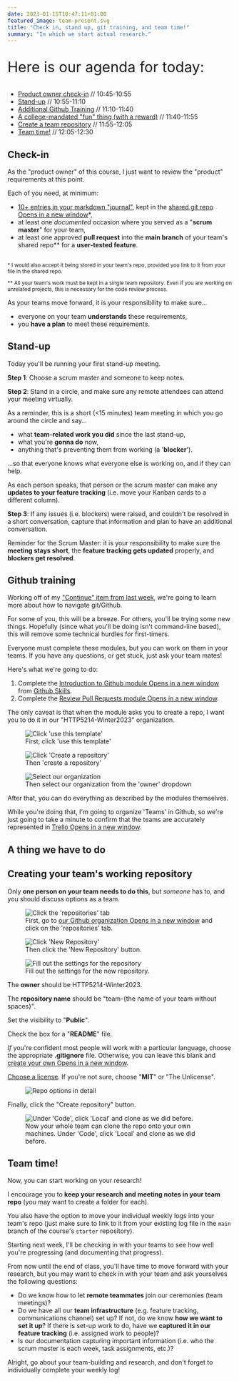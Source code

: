 ```yaml
---
date: 2023-01-15T10:47:11+01:00
featured_image: team-present.svg
title: "Check in, stand up, git training, and team time!"
summary: "In which we start actual research."
---
```

<div class="body-spacer--small"></div>
<section class="col">
    <p style="font-size:2rem">Here is our agenda for today:</p>
</section>
<section class="col">
<nav>
    <ul class="toc col">
        <li><a href="#checkin">Product owner check-in</a> // 10:45-10:55</li>
        <li><a href="#standup">Stand-up</a> // 10:55-11:10</li>
        <li><a href="#github-training">Additional Github Training</a> // 11:10-11:40</li>
        <li><a href="#survey">A college-mandated "fun" thing (with a reward)</a> // 11:40-11:55</li>
        <li><a href="#create-repo">Create a team repository</a> // 11:55-12:05</li>
        <li><a href="#teamTime">Team time!</a> // 12:05-12:30</li>
    </ul>
</nav>
</section>
<div class="body-spacer--small"></div>
<section class="col" id="checkin">
    <h2>Check-in</h2>
    <p>As the "product owner" of this course, I just want to review the "product" requirements at this point.</p>
</section>
<section class="col">
    <p>Each of you need, at minimum:</p>
    <ul>
        <li><a href="/posts/introduction#firstCriterion">10+ entries in your markdown "journal"</a>, kept in the <a href="https://github.com/HTTP5214-Winter2023/starter" target="_blank" rel="noopener noreferrer">shared git repo<span class="show-for-sr"> Opens in a new window</span></a>*,</li>
        <li>at least one <em>documented</em> occasion where you served as a "<strong>scrum master</strong>" for your team,</li>
        <li>at least one approved <strong>pull request</strong> into the <strong>main branch</strong> of your team's shared repo** for a <strong>user-tested feature</strong>.</li>
    </ul>
    <div><small style="line-height:1.2;display: inline-block;margin-bottom: 1em;margin-top:1rem;">* I would also accept it being stored in your team's repo, provided you link to it from your file in the shared repo.</small></div>
    <div><small style="line-height:1.2;display: inline-block;">** All your team's work must be kept in a single team repository. Even if you are working on unrelated projects, this is necessary for the code review process.</small></div>
</section>
<section class="col">
    <p>As your teams move forward, it is your responsibility to make sure&hellip;</p>
</section>
<section class="col">
    <ul>
        <li>everyone on your team <strong>understands</strong> these requirements,</li>
        <li>you <strong>have a plan</strong> to meet these requirements.</li>
    </ul>
</section>
<section class="col" id="standup">
    <h2>Stand-up</h2>
    <p>Today you'll be running your first stand-up meeting.</p>
</section>
<section class="col">
    <p><strong>Step 1</strong>: Choose a scrum master and someone to keep notes.</p>
</section>
<section class="col">
    <p><strong>Step 2</strong>: Stand in a circle, and make sure any remote attendees can attend your meeting virtually.</p>
</section>
<section class="col">
    <p>As a reminder, this is a short (<15 minutes) team meeting in which you go around the circle and say&hellip;</p>
    <ul>
        <li>what <strong>team-related work you did</strong> since the last stand-up,</li>
        <li>what you're <strong>gonna do</strong> now,</li>
        <li>anything that's preventing them from working (a '<strong>blocker</strong>').</li>
    </ul>
    <p>&hellip;so that everyone knows what everyone else is working on, and if they can help.</p>
</section>
<section class="col">
    <p>As each person speaks, that person or the scrum master can make any <strong>updates to your feature tracking</strong> (i.e. move your Kanban cards to a different column).</p>
</section>
<section class="col">
    <p><strong>Step 3</strong>: If any issues (i.e. blockers) were raised, and couldn't be resolved in a short conversation, capture that information and plan to have an additional conversation.</p>
</section>
<section class="col">
    <p>Reminder for the Scrum Master: it is your responsibility to make sure the <strong>meeting stays short</strong>, the <strong>feature tracking gets updated</strong> properly, and <strong>blockers get resolved</strong>.</p>
</section>
<section class="col" id="github-training">
    <h2>Github training</h2>
    <p>Working off of my <a href="/posts/generate-curate/">"Continue" item from last week</a>, we're going to learn more about how to navigate git/Github.</p>
    <p>For some of you, this will be a breeze. For others, you'll be trying some new things. Hopefully (since what you'll be doing isn't command-line based), this will remove some technical hurdles for first-timers.</p>
</section>
<section class="col">
    <p>Everyone must complete these modules, but you can work on them in your teams. If you have any questions, or get stuck, just ask your team mates!</p>
</section>
<section class="col">
    <p>Here's what we're going to do:</p>
    <ol>
        <li>Complete the <a href="https://github.com/skills/introduction-to-github" target="_blank" rel="noopener noreferrer">Introduction to Github module<span class="show-for-sr"> Opens in a new window</span></a> from <a href="https://github.com/skills" target="_blank" rel="noopener noreferrer">Github Skills</a>.</li>
        <li>Complete the <a href="https://github.com/skills/review-pull-requests" target="_blank" rel="noopener noreferrer">Review Pull Requests module<span class="show-for-sr"> Opens in a new window</span></a>.</li>
    </ol>
</section>
<section class="col">
    <p>The only caveat is that when the module asks you to create a repo, I want you to do it in our "HTTP5214-Winter2023" organization.</p>
    <figure>
        <img src="/images/template.png" alt="Click 'use this template'">
        <figcaption>First, click 'use this template'</figcaption>
    </figure>
</section>
<section class="col">
    <figure>
        <img src="/images/create-repo.png" alt="Click 'Create a repository'">
        <figcaption>Then 'create a repository'</figcaption>
    </figure>
</section>
<section class="col">
    <figure>
        <img src="/images/org.png" alt="Select our organization">
        <figcaption>Then select our organization from the 'owner' dropdown</figcaption>
    </figure>
</section>
<section class="col">
    <p>After that, you can do everything as described by the modules themselves.</p>
    <p>While you're doing that, I'm going to organize 'Teams' in Github, so we're just going to take a minute to confirm that the teams are accurately represented in <a href="https://trello.com/b/LmkZMSIg/teams" target="_blank" rel="noopener noreferrer">Trello<span class="show-for-sr"> Opens in a new window</span></a>.</p>
</section>
<section class="col" id="survey">
    <h2>A thing we have to do</h2>
</section>
<section class="col" id="create-repo">
    <h2>Creating your team's working repository</h2>
</section>
<section class="col">
    <p>Only <strong>one person on your team needs to do this</strong>, but <em>someone</em> has to, and you should discuss options as a team.</p>
</section>
<section class="col">
    <figure>
        <img src="/images/repositories.png" alt="Click the 'repositories' tab">
        <figcaption>First, go to <a href="https://github.com/orgs/HTTP5214-Winter2023" target="_blank" rel="noopener noreferrer">our Github organization<span class="show-for-sr"> Opens in a new window</span></a> and click on the 'repositories' tab.</figcaption>
    </figure>
</section>
<section class="col">
    <figure>
        <img src="/images/new-repo.png" alt="Click 'New Repository'">
        <figcaption>Then click the 'New Repository' button.</figcaption>
    </figure>
</section>
<section class="col">
    <figure>
        <img src="/images/repo-info.png" alt="Fill out the settings for the repository">
        <figcaption>Fill out the settings for the new repository.</figcaption>
    </figure>
</section>
<section class="col">
    <p>The <strong>owner</strong> should be HTTP5214-Winter2023.</p>
    <p>The <strong>repository name</strong> should be "team-{the name of your team without spaces}".</p>
    <p>Set the visibility to "<strong>Public</strong>".</p>
    <p>Check the box for a "<strong>README</strong>" file.</p>
    <p><em>If</em> you're confident most people will work with a particular language, choose the appropriate <strong>.gitignore</strong> file. Otherwise, you can leave this blank and <a href="https://git-scm.com/book/en/v2/Git-Basics-Recording-Changes-to-the-Repository#_ignoring" target="_blank" rel="noopener noreferrer">create your own<span class="show-for-sr"> Opens in a new window</span></a>.</p>
    <p><a href="https://opensource.guide/legal/#which-open-source-license-is-appropriate-for-my-project">Choose a license</a>. If you're not sure, choose "<strong>MIT</strong>" or "The Unlicense".</p>
</section>
<section class="col">
    <figure>
        <img src="/images/repo-info-detail.png" alt="Repo options in detail">
    </figure>
</section>
<section class="col">
    <p>Finally, click the "Create repository" button.</p>
    <figure>
        <img src="/images/repo-team-clone.png" alt="Under 'Code', click 'Local' and clone as we did before.">
        <figcaption>Now your whole team can clone the repo onto your own machines. Under 'Code', click 'Local' and clone as we did before.</figcaption>
    </figure>
</section>
<section class="col" id="teamTime">
    <h2>Team time!</h2>
    <p>Now, you can start working on your research!</p><p>I encourage you to <strong>keep your research and meeting notes in your team repo</strong> (you may want to create a folder for each).</p><p>You also have the option to move your individual weekly logs into your team's repo (just make sure to link to it from your existing log file in the <code>main</code> branch of the course's <code>starter</code> repository).</p>
</section>
<section class="col">
    <p>Starting next week, I'll be checking in with your teams to see how well you're progressing (and documenting that progress).</p>
</section>
<section class="col">
    <p>From now until the end of class, you'll have time to move forward with your research, but you may want to check in with your team and ask yourselves the following questions:</p>
    <ul>
        <li>Do we know how to let <strong>remote teammates</strong> join our ceremonies (team meetings)?</li>
        <li>Do we have all our <strong>team infrastructure</strong> (e.g. feature tracking, communications channel) set up? If not, do we know <strong>how we want to set it up</strong>? If there is set-up work to do, have we <strong>captured it in our feature tracking</strong> (i.e. assigned work to people)?</li>
        <li>Is our documentation capturing important information (i.e. who the scrum master is each week, task assignments, etc.)?</li>
    </ul>
</section>
<section class="col">
    <p>Alright, go about your team-building and research, and don't forget to individually complete your weekly log!</p>
</section>